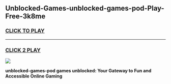 
## Unblocked-Games-unblocked-games-pod-Play-Free-3k8me
<h3>
<a href="https://premium76.site?title=unblocked-games-pod&ref=21A">CLICK TO PLAY</a></h3>
<hr>

<h3>
<a href="https://premium76.site?title=unblocked-games-pod&ref=21A">CLICK 2 PLAY</a>
  
</h3>

<a href="https://premium76.site?title=unblocked-games-pod&ref=21A"><img src="https://clearcache.store/games.png"></a>


**unblocked-games-pod games unblocked: Your Gateway to Fun and Accessible Online Gaming**
